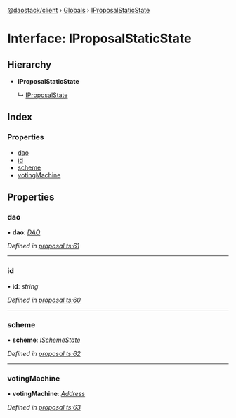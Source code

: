 [@daostack/client](../README.md) › [Globals](../globals.md) › [IProposalStaticState](iproposalstaticstate.md)

# Interface: IProposalStaticState

## Hierarchy

* **IProposalStaticState**

  ↳ [IProposalState](iproposalstate.md)

## Index

### Properties

* [dao](iproposalstaticstate.md#dao)
* [id](iproposalstaticstate.md#id)
* [scheme](iproposalstaticstate.md#scheme)
* [votingMachine](iproposalstaticstate.md#votingmachine)

## Properties

###  dao

• **dao**: *[DAO](../classes/dao.md)*

*Defined in [proposal.ts:61](https://github.com/daostack/client/blob/c62f433/src/proposal.ts#L61)*

___

###  id

• **id**: *string*

*Defined in [proposal.ts:60](https://github.com/daostack/client/blob/c62f433/src/proposal.ts#L60)*

___

###  scheme

• **scheme**: *[ISchemeState](ischemestate.md)*

*Defined in [proposal.ts:62](https://github.com/daostack/client/blob/c62f433/src/proposal.ts#L62)*

___

###  votingMachine

• **votingMachine**: *[Address](../globals.md#address)*

*Defined in [proposal.ts:63](https://github.com/daostack/client/blob/c62f433/src/proposal.ts#L63)*
